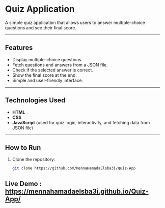 # Quiz Application

A simple quiz application that allows users to answer multiple-choice questions and see their final score.

---

##  Features
- Display multiple-choice questions.
- Fetch questions and answers from a JSON file.
- Check if the selected answer is correct.
- Show the final score at the end.
- Simple and user-friendly interface.

---

##  Technologies Used
- **HTML**  
- **CSS**  
- **JavaScript** (used for quiz logic, interactivity, and fetching data from JSON file)

---

##  How to Run
1. Clone the repository:
   ```bash
   git clone https://github.com/MennaHamadaElsba3i/Quiz-App

## Live Demo : https://mennahamadaelsba3i.github.io/Quiz-App/
